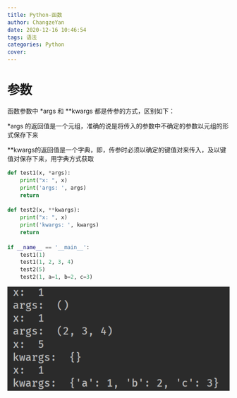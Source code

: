 ```yaml
---
title: Python-函数
author: ChangzeYan
date: 2020-12-16 10:46:54
tags: 语法
categories: Python
cover:
---
```


# 参数
函数参数中 \*args 和 **kwargs 都是传参的方式，区别如下：

*args 的返回值是一个元组，准确的说是将传入的参数中不确定的参数以元组的形式保存下来

**kwargs的返回值是一个字典，即，传参时必须以确定的键值对来传入，及以键值对保存下来，用字典方式获取
```py
def test1(x, *args):
    print("x: ", x)
    print('args: ', args)
    return

def test2(x, **kwargs):
    print("x: ", x)
    print('kwargs: ', kwargs)
    return

if __name__ == '__main__':
    test1(1)
    test1(1, 2, 3, 4)
    test2(5)
    test2(1, a=1, b=2, c=3)
```

![参数传入](https://github.com/ChangzeYan/ChangzeYan.github.io/raw/hexo/source/pic/python语法函数参数.png)
